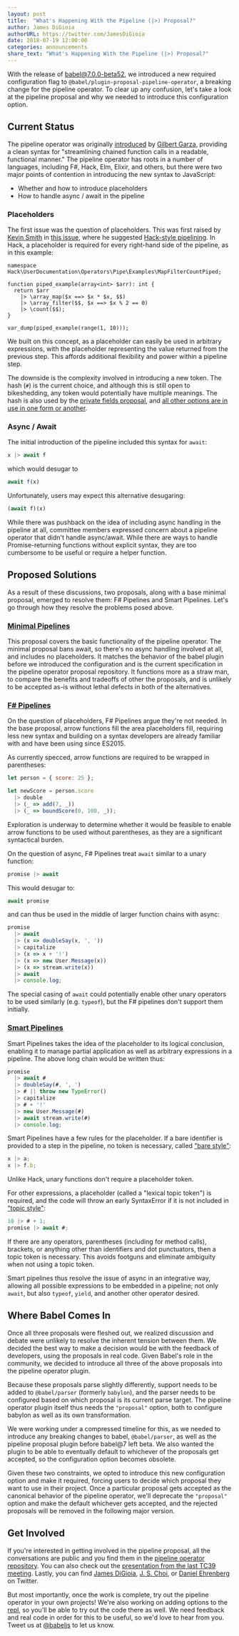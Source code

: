 ```yaml
---
layout: post
title:  "What's Happening With the Pipeline (|>) Proposal?"
author: James DiGioia
authorURL: https://twitter.com/JamesDiGioia
date: 2018-07-19 12:00:00
categories: announcements
share_text: "What's Happening With the Pipeline (|>) Proposal?"
---
```


With the release of [babel@7.0.0-beta52](https://github.com/babel/babel/releases/tag/v7.0.0-beta.52), we introduced a new required configuration flag to `@babel/plugin-proposal-pipeline-operator`, a breaking change for the pipeline operator. To clear up any confusion, let's take a look at the pipeline proposal and why we needed to introduce this configuration option.

<!--truncate-->

## Current Status

The pipeline operator was originally [introduced](https://github.com/babel/babel/pull/3159) by [Gilbert Garza](https://github.com/gilbert), providing a clean syntax for "streamlining chained function calls in a readable, functional manner." The pipeline operator has roots in a number of languages, including F#, Hack, Elm, Elixir, and others, but there were two major points of contention in introducing the new syntax to JavaScript:

* Whether and how to introduce placeholders
* How to handle async / await in the pipeline

### Placeholders

The first issue was the question of placeholders. This was first raised by [Kevin Smith](https://github.com/zenparsing) in [this issue](https://github.com/tc39/proposal-pipeline-operator/issues/84), where he suggested [Hack-style pipelining](https://docs.hhvm.com/hack/operators/pipe-operator). In Hack, a placeholder is required for every right-hand side of the pipeline, as in this example:

```hack
namespace Hack\UserDocumentation\Operators\Pipe\Examples\MapFilterCountPiped;

function piped_example(array<int> $arr): int {
  return $arr
    |> \array_map($x ==> $x * $x, $$)
    |> \array_filter($$, $x ==> $x % 2 == 0)
    |> \count($$);
}

var_dump(piped_example(range(1, 10)));
```

We built on this concept, as a placeholder can easily be used in arbitrary expressions, with the placeholder representing the value returned from the previous step. This affords additional flexibility and power within a pipeline step.

The downside is the complexity involved in introducing a new token. The hash (`#`) is the current choice, and although this is still open to bikeshedding, any token would potentially have multiple meanings. The hash is also used by the [private fields proposal](https://github.com/tc39/proposal-class-fields#private-fields), and [all other options are in use in one form or another](https://github.com/tc39/proposal-partial-application/issues/21#issuecomment-361092565).

### Async / Await

The initial introduction of the pipeline included this syntax for `await`:

```js title="JavaScript"
x |> await f
```

which would desugar to

```js title="JavaScript"
await f(x)
```

Unfortunately, users may expect this alternative desugaring:

```js title="JavaScript"
(await f)(x)
```

While there was pushback on the idea of including async handling in the pipeline at all, committee members expressed concern about a pipeline operator that didn't handle async/await. While there are ways to handle Promise-returning functions without explicit syntax, they are too cumbersome to be useful or require a helper function.

## Proposed Solutions

As a result of these discussions, two proposals, along with a base minimal proposal, emerged to resolve them: F# Pipelines and Smart Pipelines. Let's go through how they resolve the problems posed above.

### [Minimal Pipelines](https://github.com/tc39/proposal-pipeline-operator/)

This proposal covers the basic functionality of the pipeline operator. The minimal proposal bans await, so there's no async handling involved at all, and includes no placeholders. It matches the behavior of the babel plugin before we introduced the configuration and is the current specification in the pipeline operator proposal repository. It functions more as a straw man, to compare the benefits and tradeoffs of other the proposals, and is unlikely to be accepted as-is without lethal defects in both of the alternatives.

### [F# Pipelines](https://github.com/valtech-nyc/proposal-fsharp-pipelines/)

On the question of placeholders, F# Pipelines argue they're not needed. In the base proposal, arrow functions fill the area placeholders fill, requiring less new syntax and building on a syntax developers are already familiar with and have been using since ES2015.

As currently specced, arrow functions are required to be wrapped in parentheses:

```js title="JavaScript"
let person = { score: 25 };

let newScore = person.score
  |> double
  |> (_ => add(7, _))
  |> (_ => boundScore(0, 100, _));
```

Exploration is underway to determine whether it would be feasible to enable arrow functions to be used without parentheses, as they are a significant syntactical burden.

On the question of async, F# Pipelines treat `await` similar to a unary function:

```js title="JavaScript"
promise |> await
```

This would desugar to:

```js title="JavaScript"
await promise
```

and can thus be used in the middle of larger function chains with async:

```js title="JavaScript"
promise
  |> await
  |> (x => doubleSay(x, ', '))
  |> capitalize
  |> (x => x + '!')
  |> (x => new User.Message(x))
  |> (x => stream.write(x))
  |> await
  |> console.log;
```

The special casing of `await` could potentially enable other unary operators to be used similarly (e.g. `typeof`), but the F# pipelines don't support them initially.

### [Smart Pipelines](https://github.com/js-choi/proposal-smart-pipelines/)

Smart Pipelines takes the idea of the placeholder to its logical conclusion, enabling it to manage partial application as well as arbitrary expressions in a pipeline. The above long chain would be written thus:

```js title="JavaScript"
promise
  |> await #
  |> doubleSay(#, ', ')
  |> # || throw new TypeError()
  |> capitalize
  |> # + '!'
  |> new User.Message(#)
  |> await stream.write(#)
  |> console.log;
```

Smart Pipelines have a few rules for the placeholder. If a bare identifier is provided to a step in the pipeline, no token is necessary, called ["bare style"](https://github.com/js-choi/proposal-smart-pipelines/blob/master/readme.md#bare-style):

```js title="JavaScript"
x |> a;
x |> f.b;
```

Unlike Hack, unary functions don't require a placeholder token.

For other expressions, a placeholder (called a "lexical topic token") is required, and the code will throw an early SyntaxError if it is not included in ["topic style"](https://github.com/js-choi/proposal-smart-pipelines/blob/master/readme.md#topic-style):

```js title="JavaScript"
10 |> # + 1;
promise |> await #;
```

If there are any operators, parentheses (including for method calls), brackets, or anything other than identifiers and dot punctuators, then a topic token is necessary. This avoids footguns and eliminate ambiguity when not using a topic token.

Smart pipelines thus resolve the issue of async in an integrative way, allowing all possible expressions to be embedded in a pipeline; not only `await`, but also `typeof`, `yield`, and another other operator desired.

## Where Babel Comes In

Once all three proposals were fleshed out, we realized discussion and debate were unlikely to resolve the inherent tension between them. We decided the best way to make a decision would be with the feedback of developers, using the proposals in real code. Given Babel's role in the community, we decided to introduce all three of the above proposals into the pipeline operator plugin.

Because these proposals parse slightly differently, support needs to be added to `@babel/parser` (formerly `babylon`), and the parser needs to be configured based on which proposal is its current parse target. The pipeline operator plugin itself thus needs the `"proposal"` option, both to configure babylon as well as its own transformation.

We were working under a compressed timeline for this, as we needed to introduce any breaking changes to babel, `@babel/parser`, as well as the pipeline proposal plugin before babel@7 left beta. We also wanted the plugin to be able to eventually default to whichever of the proposals get accepted, so the configuration option becomes obsolete.

Given these two constraints, we opted to introduce this new configuration option and make it required, forcing users to decide which proposal they want to use in their project. Once a particular proposal gets accepted as the canonical behavior of the pipeline operator, we'll deprecate the `"proposal"` option and make the default whichever gets accepted, and the rejected proposals will be removed in the following major version.

## Get Involved

If you're interested in getting involved in the pipeline proposal, all the conversations are public and you  find them in the [pipeline operator repository](https://github.com/tc39/proposal-pipeline-operator/). You can also check out the [presentation from the last TC39 meeting](https://docs.google.com/presentation/d/1eFFRK1wLIazIuK0F6fY974OIDvvWXS890XAMB59PUBA/edit#slide=id.p). Lastly, you can find [James DiGioia](https://twitter.com/jamesdigioia), [J. S. Choi](https://twitter.com/__jschoi), or [Daniel Ehrenberg](https://twitter.com/littledan) on Twitter.

But most importantly, once the work is complete, try out the pipeline operator in your own projects! We're also working on adding options to the [repl](https://babeljs.io/repl/), so you'll be able to try out the code there as well. We need feedback and real code in order for this to be useful, so we'd love to hear from you. Tweet us at [@babeljs](https://twitter.com/babeljs) to let us know.
